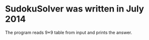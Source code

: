 SudokuSolver was written in July 2014 
============
The program reads 9*9 table from input and prints the answer.

